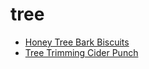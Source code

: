 # tree

 * [Honey Tree Bark Biscuits](index/h/honey-tree-bark-biscuits-243193.json)
 * [Tree Trimming Cider Punch](index/t/tree-trimming-cider-punch-102334.json)
